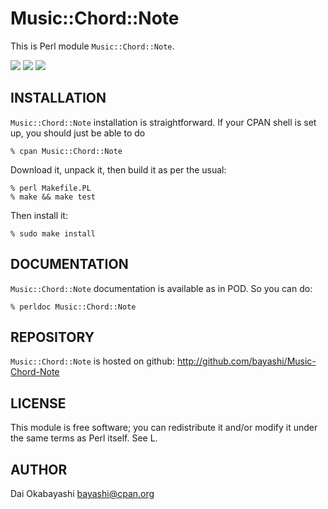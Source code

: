# Music::Chord::Note

This is Perl module `Music::Chord::Note`.

<a href="https://github.com/bayashi/Music-Chord-Note/blob/main/LICENSE"><img src="https://img.shields.io/badge/LICENSE-Artistic%202.0-GREEN.png"></a> <a href="https://github.com/bayashi/Music-Chord-Note/actions"><img src="https://github.com/bayashi/Music-Chord-Note/workflows/main/badge.svg?_t=1698542809"/></a> <a href="https://coveralls.io/r/bayashi/Music-Chord-Note"><img src="https://coveralls.io/repos/bayashi/Music-Chord-Note/badge.png?_t=1698542809&branch=main"/></a>


## INSTALLATION

`Music::Chord::Note` installation is straightforward. If your CPAN shell is set up,
you should just be able to do

    % cpan Music::Chord::Note

Download it, unpack it, then build it as per the usual:

    % perl Makefile.PL
    % make && make test

Then install it:

    % sudo make install


## DOCUMENTATION

`Music::Chord::Note` documentation is available as in POD. So you can do:

    % perldoc Music::Chord::Note


## REPOSITORY

`Music::Chord::Note` is hosted on github: http://github.com/bayashi/Music-Chord-Note


## LICENSE

This module is free software; you can redistribute it and/or
modify it under the same terms as Perl itself. See L<perlartistic>.


## AUTHOR

Dai Okabayashi bayashi@cpan.org
